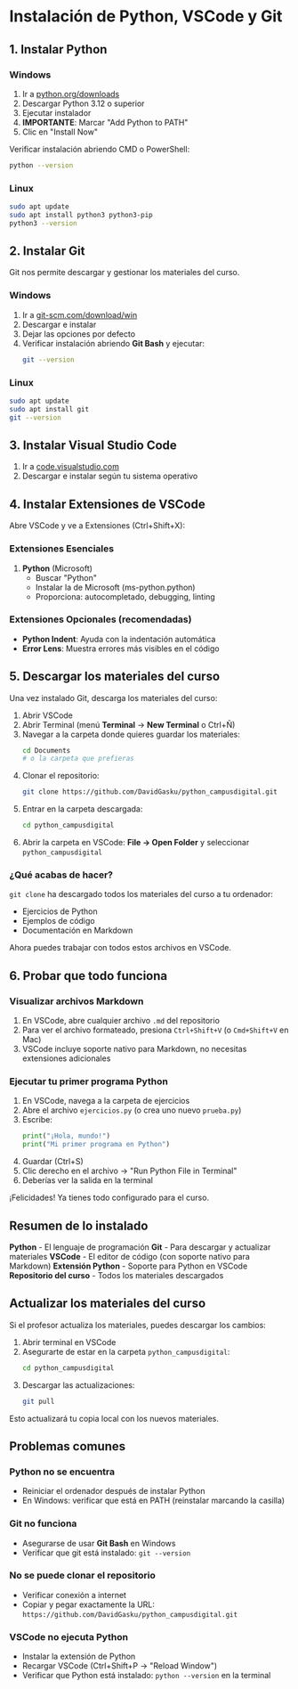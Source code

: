# Instalación de Python, VSCode y Git

## 1. Instalar Python

### Windows
1. Ir a [python.org/downloads](https://www.python.org/downloads/)
2. Descargar Python 3.12 o superior
3. Ejecutar instalador
4. **IMPORTANTE**: Marcar "Add Python to PATH"
5. Clic en "Install Now"

Verificar instalación abriendo CMD o PowerShell:
```bash
python --version
```

### Linux
```bash
sudo apt update
sudo apt install python3 python3-pip
python3 --version
```

## 2. Instalar Git

Git nos permite descargar y gestionar los materiales del curso.

### Windows

1. Ir a [git-scm.com/download/win](https://git-scm.com/download/win)
2. Descargar e instalar
3. Dejar las opciones por defecto
4. Verificar instalación abriendo **Git Bash** y ejecutar:
   ```bash
   git --version
   ```

### Linux

```bash
sudo apt update
sudo apt install git
git --version
```

## 3. Instalar Visual Studio Code

1. Ir a [code.visualstudio.com](https://code.visualstudio.com/)
2. Descargar e instalar según tu sistema operativo

## 4. Instalar Extensiones de VSCode

Abre VSCode y ve a Extensiones (Ctrl+Shift+X):

### Extensiones Esenciales

1. **Python** (Microsoft)
   - Buscar "Python"
   - Instalar la de Microsoft (ms-python.python)
   - Proporciona: autocompletado, debugging, linting

### Extensiones Opcionales (recomendadas)

- **Python Indent**: Ayuda con la indentación automática
- **Error Lens**: Muestra errores más visibles en el código

## 5. Descargar los materiales del curso

Una vez instalado Git, descarga los materiales del curso:

1. Abrir VSCode
2. Abrir Terminal (menú **Terminal** → **New Terminal** o Ctrl+Ñ)
3. Navegar a la carpeta donde quieres guardar los materiales:
   ```bash
   cd Documents
   # o la carpeta que prefieras
   ```
4. Clonar el repositorio:
   ```bash
   git clone https://github.com/DavidGasku/python_campusdigital.git
   ```
5. Entrar en la carpeta descargada:
   ```bash
   cd python_campusdigital
   ```
6. Abrir la carpeta en VSCode: **File → Open Folder** y seleccionar `python_campusdigital`

### ¿Qué acabas de hacer?

`git clone` ha descargado todos los materiales del curso a tu ordenador:
- Ejercicios de Python
- Ejemplos de código
- Documentación en Markdown

Ahora puedes trabajar con todos estos archivos en VSCode.

## 6. Probar que todo funciona

### Visualizar archivos Markdown

1. En VSCode, abre cualquier archivo `.md` del repositorio
2. Para ver el archivo formateado, presiona `Ctrl+Shift+V` (o `Cmd+Shift+V` en Mac)
3. VSCode incluye soporte nativo para Markdown, no necesitas extensiones adicionales

### Ejecutar tu primer programa Python

1. En VSCode, navega a la carpeta de ejercicios
2. Abre el archivo `ejercicios.py` (o crea uno nuevo `prueba.py`)
3. Escribe:
   ```python
   print("¡Hola, mundo!")
   print("Mi primer programa en Python")
   ```
4. Guardar (Ctrl+S)
5. Clic derecho en el archivo → "Run Python File in Terminal"
6. Deberías ver la salida en la terminal

¡Felicidades! Ya tienes todo configurado para el curso.

## Resumen de lo instalado

**Python** - El lenguaje de programación
**Git** - Para descargar y actualizar materiales
**VSCode** - El editor de código (con soporte nativo para Markdown)
**Extensión Python** - Soporte para Python en VSCode
**Repositorio del curso** - Todos los materiales descargados

## Actualizar los materiales del curso

Si el profesor actualiza los materiales, puedes descargar los cambios:

1. Abrir terminal en VSCode
2. Asegurarte de estar en la carpeta `python_campusdigital`:
   ```bash
   cd python_campusdigital
   ```
3. Descargar las actualizaciones:
   ```bash
   git pull
   ```

Esto actualizará tu copia local con los nuevos materiales.

## Problemas comunes

### Python no se encuentra
- Reiniciar el ordenador después de instalar Python
- En Windows: verificar que está en PATH (reinstalar marcando la casilla)

### Git no funciona
- Asegurarse de usar **Git Bash** en Windows
- Verificar que git está instalado: `git --version`

### No se puede clonar el repositorio
- Verificar conexión a internet
- Copiar y pegar exactamente la URL: `https://github.com/DavidGasku/python_campusdigital.git`

### VSCode no ejecuta Python
- Instalar la extensión de Python
- Recargar VSCode (Ctrl+Shift+P → "Reload Window")
- Verificar que Python está instalado: `python --version` en la terminal
